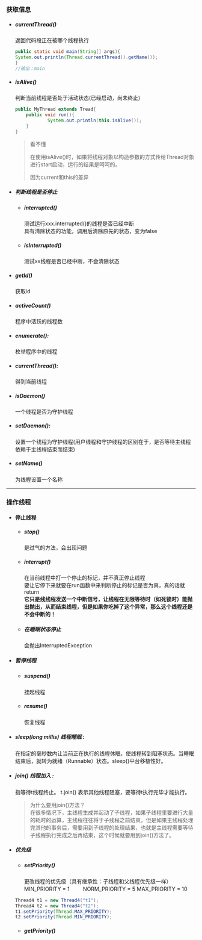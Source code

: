 ### 获取信息

* ##### currentThread\(\)

  返回代码段正在被哪个线程执行

  ```java
  public static void main(String[] args){
  System.out.println(Thread.currentThread().getName());
  }
  //输出：main
  ```

* ##### isAlive\(\)

  判断当前线程是否处于活动状态\(已经启动，尚未终止\)

  ```java
  public MyThread extends Tread{
      public void run(){
              System.out.println(this.isAlive());
      }
  }
  ```

  > 看不懂
  >
  > 在使用isAlive\(\)时，如果将线程对象以构造参数的方式传给Thread对象进行start启动，运行的结果是呵呵的。
  >
  > 因为current和this的差异

* ##### 判断线程是否停止

  * ##### interrupted\(\)

    测试运行xxx.interrupted\(\)的线程是否已经中断  
    具有清除状态的功能，调用后清除原先的状态，变为false

  * ##### isInterrupted\(\)

    测试xx线程是否已经中断，不会清除状态
* ##### getId\(\)

  获取id

* ##### activeCount\(\)

  程序中活跃的线程数

* ##### enumerate\(\):

  枚举程序中的线程

* ##### currentThread\(\):

  得到当前线程

* ##### isDaemon\(\)

  一个线程是否为守护线程

* ##### setDaemon\(\):

  设置一个线程为守护线程\(用户线程和守护线程的区别在于，是否等待主线程依赖于主线程结束而结束\)

* ##### setName\(\)

  为线程设置一个名称

---

### 操作线程

* #### 停止线程

  * ##### stop\(\)

    是过气的方法，会出现问题

  * ##### interrupt\(\)

    在当前线程中打一个停止的标记，并不真正停止线程  
    要让它停下来就要在run函数中来判断停止的标记是否为真，真的话就return  
    **它只是线线程发送一个中断信号，让线程在无限等待时（如死锁时）能抛出抛出，从而结束线程，但是如果你吃掉了这个异常，那么这个线程还是不会中断的！**

  * ##### 在睡眠状态停止

    会抛出InterruptedException
* ##### 暂停线程

  * ##### suspend\(\)

    挂起线程

  * ##### resume\(\)

    恢复线程
* ##### sleep\(long millis\) 线程睡眠 :

  在指定的毫秒数内让当前正在执行的线程休眠，使线程转到阻塞状态。当睡眠结束后，就转为就绪（Runnable）状态。sleep\(\)平台移植性好。

* ##### join\(\) 线程加入 :

  指等待t线程终止。 t.join\(\) 表示其他线程阻塞，要等待t执行完毕才能执行。

  > 为什么要用join\(\)方法？  
  > 在很多情况下，主线程生成并起动了子线程，如果子线程里要进行大量的耗时的运算，主线程往往将于子线程之前结束，但是如果主线程处理完其他的事务后，需要用到子线程的处理结果，也就是主线程需要等待子线程执行完成之后再结束，这个时候就要用到join\(\)方法了。

* ##### 优先级

  * ##### setPriority\(\)

    更改线程的优先级（具有继承性：子线程和父线程优先级一样）
    MIN\_PRIORITY = 1 　　 
    NORM\_PRIORITY = 5 
    MAX\_PRIORITY = 10
  ```java
  Thread4 t1 = new Thread4("t1");
  Thread4 t2 = new Thread4("t2");
  t1.setPriority(Thread.MAX_PRIORITY);
  t2.setPriority(Thread.MIN_PRIORITY);
  ```

  * ##### getPriority\(\)




